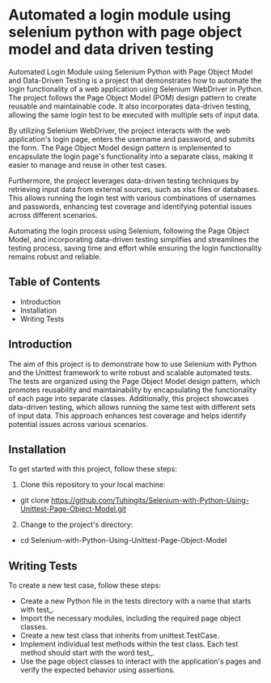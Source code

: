 # Automated a login module using selenium python with page object model and data driven testing
Automated Login Module using Selenium Python with Page Object Model and Data-Driven Testing is a project that demonstrates how to automate the login functionality of a web application using Selenium WebDriver in Python. The project follows the Page Object Model (POM) design pattern to create reusable and maintainable code. It also incorporates data-driven testing, allowing the same login test to be executed with multiple sets of input data.

By utilizing Selenium WebDriver, the project interacts with the web application's login page, enters the username and password, and submits the form. The Page Object Model design pattern is implemented to encapsulate the login page's functionality into a separate class, making it easier to manage and reuse in other test cases.

Furthermore, the project leverages data-driven testing techniques by retrieving input data from external sources, such as xlsx files or databases. This allows running the login test with various combinations of usernames and passwords, enhancing test coverage and identifying potential issues across different scenarios.

Automating the login process using Selenium, following the Page Object Model, and incorporating data-driven testing simplifies and streamlines the testing process, saving time and effort while ensuring the login functionality remains robust and reliable.

## Table of Contents
- Introduction
- Installation
- Writing Tests


## Introduction
The aim of this project is to demonstrate how to use Selenium with Python and the Unittest framework to write robust and scalable automated tests. The tests are organized using the Page Object Model design pattern, which promotes reusability and maintainability by encapsulating the functionality of each page into separate classes.
Additionally, this project showcases data-driven testing, which allows running the same test with different sets of input data. This approach enhances test coverage and helps identify potential issues across various scenarios.
## Installation
To get started with this project, follow these steps:

1. Clone this repository to your local machine:
- git clone  https://github.com/Tuhingits/Selenium-with-Python-Using-Unittest-Page-Object-Model.git
2. Change to the project's directory:
- cd Selenium-with-Python-Using-Unittest-Page-Object-Model

## Writing Tests
To create a new test case, follow these steps:

- Create a new Python file in the tests directory with a name that starts with test_.
- Import the necessary modules, including the required page object classes.
- Create a new test class that inherits from unittest.TestCase.
- Implement individual test methods within the test class. Each test method should start with the word test_.
- Use the page object classes to interact with the application's pages
and verify the expected behavior using assertions.



